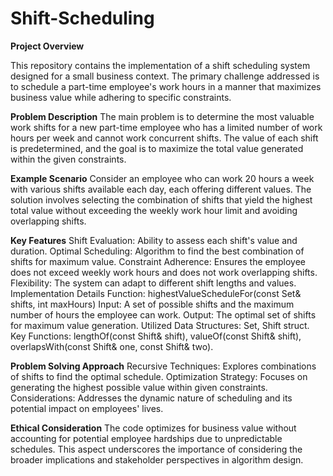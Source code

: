 # Shift-Scheduling

**Project Overview**

This repository contains the implementation of a shift scheduling system designed for a small business context. The primary challenge addressed is to schedule a part-time employee's work hours in a manner that maximizes business value while adhering to specific constraints.

**Problem Description**
The main problem is to determine the most valuable work shifts for a new part-time employee who has a limited number of work hours per week and cannot work concurrent shifts. The value of each shift is predetermined, and the goal is to maximize the total value generated within the given constraints.

**Example Scenario**
Consider an employee who can work 20 hours a week with various shifts available each day, each offering different values. The solution involves selecting the combination of shifts that yield the highest total value without exceeding the weekly work hour limit and avoiding overlapping shifts.

**Key Features**
Shift Evaluation: Ability to assess each shift's value and duration.
Optimal Scheduling: Algorithm to find the best combination of shifts for maximum value.
Constraint Adherence: Ensures the employee does not exceed weekly work hours and does not work overlapping shifts.
Flexibility: The system can adapt to different shift lengths and values.
Implementation Details
Function: highestValueScheduleFor(const Set<Shift>& shifts, int maxHours)
Input: A set of possible shifts and the maximum number of hours the employee can work.
Output: The optimal set of shifts for maximum value generation.
Utilized Data Structures: Set<Shift>, Shift struct.
Key Functions: lengthOf(const Shift& shift), valueOf(const Shift& shift), overlapsWith(const Shift& one, const Shift& two).


**Problem Solving Approach**
Recursive Techniques: Explores combinations of shifts to find the optimal schedule.
Optimization Strategy: Focuses on generating the highest possible value within given constraints.
Considerations: Addresses the dynamic nature of scheduling and its potential impact on employees' lives.


**Ethical Consideration**
The code optimizes for business value without accounting for potential employee hardships due to unpredictable schedules. This aspect underscores the importance of considering the broader implications and stakeholder perspectives in algorithm design.
